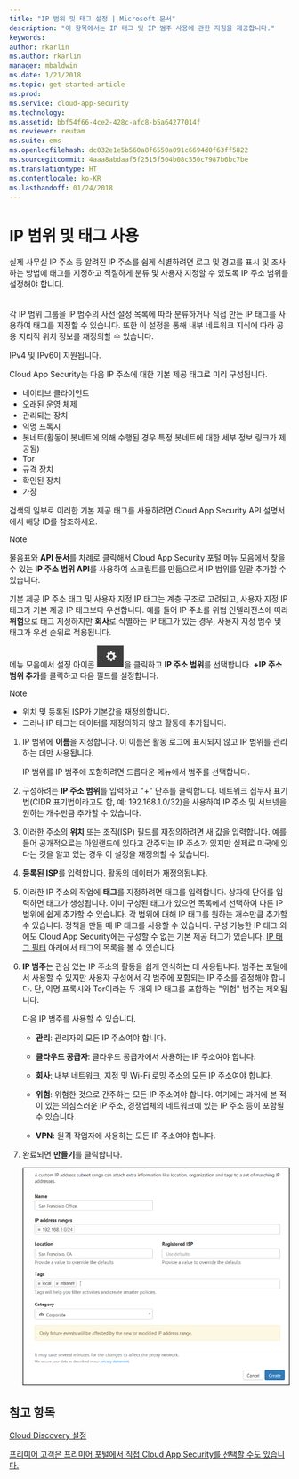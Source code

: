 ```yaml
---
title: "IP 범위 및 태그 설정 | Microsoft 문서"
description: "이 항목에서는 IP 태그 및 IP 범주 사용에 관한 지침을 제공합니다."
keywords: 
author: rkarlin
ms.author: rkarlin
manager: mbaldwin
ms.date: 1/21/2018
ms.topic: get-started-article
ms.prod: 
ms.service: cloud-app-security
ms.technology: 
ms.assetid: bbf54f66-4ce2-428c-afc8-b5a64277014f
ms.reviewer: reutam
ms.suite: ems
ms.openlocfilehash: dc032e1e5b560a8f6550a091c6694d0f63ff5822
ms.sourcegitcommit: 4aaa8abdaaf5f2515f504b08c550c7987b6bc7be
ms.translationtype: HT
ms.contentlocale: ko-KR
ms.lasthandoff: 01/24/2018
---
```

#  <a name="IPtagsandRanges"></a> IP 범위 및 태그 사용

실제 사무실 IP 주소 등 알려진 IP 주소를 쉽게 식별하려면 로그 및 경고를 표시 및 조사하는 방법에 태그를 지정하고 적절하게 분류 및 사용자 지정할 수 있도록 IP 주소 범위를 설정해야 합니다. <br></br>  
각 IP 범위 그룹을 IP 범주의 사전 설정 목록에 따라 분류하거나 직접 만든 IP 태그를 사용하여 태그를 지정할 수 있습니다. 또한 이 설정을 통해 내부 네트워크 지식에 따라 공용 지리적 위치 정보를 재정의할 수 있습니다.  
  
IPv4 및 IPv6이 지원됩니다.  
  
Cloud App Security는 다음 IP 주소에 대한 기본 제공 태그로 미리 구성됩니다. 
- 네이티브 클라이언트
- 오래된 운영 체제
- 관리되는 장치
- 익명 프록시
- 봇네트(활동이 봇네트에 의해 수행된 경우 특정 봇네트에 대한 세부 정보 링크가 제공됨)
- Tor
- 규격 장치
- 확인된 장치
- 가장

검색의 일부로 이러한 기본 제공 태그를 사용하려면 Cloud App Security API 설명서에서 해당 ID를 참조하세요. 

> [!NOTE]
> 물음표와 **API 문서**를 차례로 클릭해서 Cloud App Security 포털 메뉴 모음에서 찾을 수 있는 **IP 주소 범위 API**를 사용하여 스크립트를 만듦으로써 IP 범위를 일괄 추가할 수 있습니다.


기본 제공 IP 주소 태그 및 사용자 지정 IP 태그는 계층 구조로 고려되고, 사용자 지정 IP 태그가 기본 제공 IP 태그보다 우선합니다. 예를 들어 IP 주소를 위협 인텔리전스에 따라 **위험**으로 태그 지정하지만 **회사**로 식별하는 IP 태그가 있는 경우, 사용자 지정 범주 및 태그가 우선 순위로 적용됩니다.

메뉴 모음에서 설정 아이콘 ![설정 아이콘](./media/settings-icon.png "설정 아이콘")을 클릭하고 **IP 주소 범위**를 선택합니다. **+IP 주소 범위 추가**를 클릭하고 다음 필드를 설정합니다.  
  
> [!NOTE]  
> - 위치 및 등록된 ISP가 기본값을 재정의합니다.   
> - 그러나 IP 태그는 데이터를 재정의하지 않고 활동에 추가됩니다.  
  
1.  IP 범위에 **이름**을 지정합니다. 이 이름은 활동 로그에 표시되지 않고 IP 범위를 관리하는 데만 사용됩니다.  
  
     IP 범위를 IP 범주에 포함하려면 드롭다운 메뉴에서 범주를 선택합니다.  
  
2.  구성하려는 **IP 주소 범위**를 입력하고 "+" 단추를 클릭합니다. 네트워크 접두사 표기법(CIDR 표기법이라고도 함, 예: 192.168.1.0/32)을 사용하여 IP 주소 및 서브넷을 원하는 개수만큼 추가할 수 있습니다.  
  
3.  이러한 주소의 **위치** 또는 조직(ISP) 필드를 재정의하려면 새 값을 입력합니다. 예를 들어 공개적으로는 아일랜드에 있다고 간주되는 IP 주소가 있지만 실제로 미국에 있다는 것을 알고 있는 경우 이 설정을 재정의할 수 있습니다.  
  
4.  **등록된 ISP**를 입력합니다. 활동의 데이터가 재정의됩니다.  
  
5.  이러한 IP 주소의 작업에 **태그**를 지정하려면 태그를 입력합니다. 상자에 단어를 입력하면 태그가 생성됩니다. 이미 구성된 태그가 있으면 목록에서 선택하여 다른 IP 범위에 쉽게 추가할 수 있습니다. 각 범위에 대해 IP 태그를 원하는 개수만큼 추가할 수 있습니다. 정책을 만들 때 IP 태그를 사용할 수 있습니다.  구성 가능한 IP 태그 외에도 Cloud App Security에는 구성할 수 없는 기본 제공 태그가 있습니다. [IP 태그 필터](activity-filters.md) 아래에서 태그의 목록을 볼 수 있습니다.  
  
6.  **IP 범주**는 관심 있는 IP 주소의 활동을 쉽게 인식하는 데 사용됩니다. 범주는 포털에서 사용할 수 있지만 사용자 구성에서 각 범주에 포함되는 IP 주소를 결정해야 합니다. 단, 익명 프록시와 Tor이라는 두 개의 IP 태그를 포함하는 "위험" 범주는 제외됩니다.  
  
     다음 IP 범주를 사용할 수 있습니다.  
  
    -   **관리**: 관리자의 모든 IP 주소여야 합니다.  
  
    -  **클라우드 공급자**: 클라우드 공급자에서 사용하는 IP 주소여야 합니다.
  
    -   **회사**: 내부 네트워크, 지점 및 Wi-Fi 로밍 주소의 모든 IP 주소여야 합니다.  
  
    -   **위험**: 위험한 것으로 간주하는 모든 IP 주소여야 합니다. 여기에는 과거에 본 적이 있는 의심스러운 IP 주소, 경쟁업체의 네트워크에 있는 IP 주소 등이 포함될 수 있습니다.  
  
    -   **VPN**: 원격 작업자에 사용하는 모든 IP 주소여야 합니다.  
 

7.  완료되면 **만들기**를 클릭합니다.  
  
     ![newipaddress 범위](./media/newipaddress-range.png "newipaddress 범위")  
  
  
    
## <a name="see-also"></a>참고 항목  
[Cloud Discovery 설정](set-up-cloud-discovery.md)   

[프리미어 고객은 프리미어 포털에서 직접 Cloud App Security를 선택할 수도 있습니다.](https://premier.microsoft.com/)  
  
  